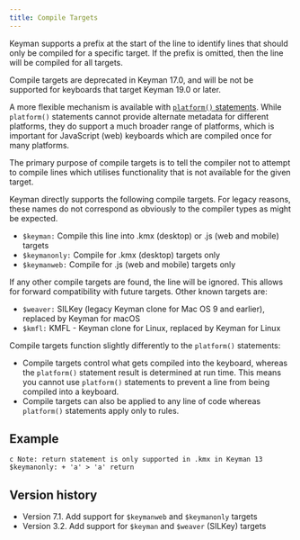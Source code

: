 ```yaml
---
title: Compile Targets
---
```


Keyman supports a prefix at the start of the line to identify lines that should only be
compiled for a specific target. If the prefix is omitted, then the line will be compiled
for all targets.

Compile targets are deprecated in Keyman 17.0, and will be not be supported for keyboards
that target Keyman 19.0 or later.

A more flexible mechanism is available with [`platform()` statements](../reference/platform). While `platform()`
statements cannot provide alternate metadata for different platforms, they do support a
much broader range of platforms, which is important for JavaScript (web) keyboards
which are compiled once for many platforms.

The primary purpose of compile targets is to tell the compiler not to attempt to compile
lines which utilises functionality that is not available for the given target.

Keyman directly supports the following compile targets. For legacy reasons, these names
do not correspond as obviously to the compiler types as might be expected.

* `$keyman:` Compile this line into .kmx (desktop) or .js (web and mobile) targets
* `$keymanonly:` Compile for .kmx (desktop) targets only
* `$keymanweb:` Compile for .js (web and mobile) targets only

If any other compile targets are found, the line will be ignored. This allows for forward
compatibility with future targets. Other known targets are:

* `$weaver:` SILKey (legacy Keyman clone for Mac OS 9 and earlier), replaced by Keyman for macOS
* `$kmfl:` KMFL - Keyman clone for Linux, replaced by Keyman for Linux

Compile targets function slightly differently to the `platform()` statements:

* Compile targets control what gets compiled into the keyboard, whereas the `platform()`
  statement result is determined at run time. This means you cannot use `platform()`
  statements to prevent a line from being compiled into a keyboard.
* Compile targets can also be applied to any line of code whereas `platform()` statements
  apply only to rules.

## Example

```
c Note: return statement is only supported in .kmx in Keyman 13
$keymanonly: + 'a' > 'a' return
```

## Version history

* Version 7.1. Add support for `$keymanweb` and `$keymanonly` targets
* Version 3.2. Add support for `$keyman` and `$weaver` (SILKey) targets
